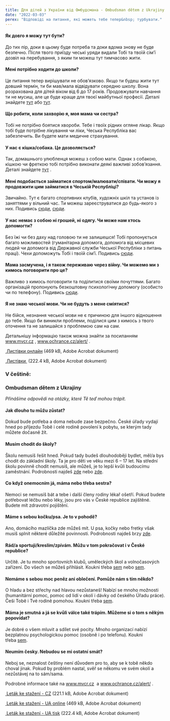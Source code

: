 ```yaml
---
title: Для дітей з України від Омбудсмана - Ombudsman dětem z Ukrajiny
date: "2022-03-03"
perex: "Відповіді на питання, які можеть тебе тепер&nbsp; турбувати."
---
```


<h4>Як довго я можу тут бути? </h4><p>До тих пір, доки в цьому буде потреба та доки вдома знову не буде безпечно. Після твого приїзду чеські уряди видали Тобі та твоїй сім’ї дозвіл на перебування, з яким ти можеш тут тимчасово жити.</p><h4>Мені потрібно ходити до школи?</h4><p>Це питання тепер вирішувати не обов’язково. Якщо ти будеш жити тут довший термін, ти би мав/мала відвідувати середню школу. Вона розрахована для дітей віком від 6 до 17 років. Продовжувати навчання ти не мусиш, але це буде краще для твоєї майбутньої професії. Деталі знайдете <a href="https://www.edu.cz/ukrajina/%d0%b4%d0%bb%d1%8f-%d1%83%d0%ba%d1%80%d0%b0%d1%97%d0%bd%d1%86%d1%96%d0%b2/" target="_blank">тут</a>&nbsp;або <a href="https://shkola.cz/" target="_blank">тут</a>.</p><h4>Що робити, коли захворію я, моя мама чи сестра?</h4><p>Тобі не потрібно боятися хвороби. Тебе і твоїх рідних огляне лікар. Якщо тобі буде потрібне лікування чи ліки, Чеська Республіка вас забезпечить. Ви будете мати медичне страхування. </p><h4>У нас є кішка/собака. Це дозволяється?</h4><p>Так, домашнього улюбленця можеш з собою мати. Однак з собакою, кішкою чи фреткою тобі потрібно виконати деякі важливі зобов’язання. Деталі знайдете <a title="Otevření do nového okna" href="http://www.ochrance.cz/alert/" target="_blank">тут</a>&nbsp;<img alt="" src="typo3/ext/od_linkdesc/icons/external.gif" class="od_linkdesc_icon_external" />.</p><h4>Мені подобається займатися спортом/малювати/співати. Чи можу я продовжити цим займатися в Чеській Республіці?</h4><p>Звичайно. Тут є багато спортивних клубів, художніх шкіл та установ із заняттями у вільний час. Ти можеш зареєструватися до будь-якого з них. Подивись <a href="https://detiukrajiny.cz/ua/" target="_blank">сюди</a>, <a href="https://sites.google.com/luzanky.cz/ukrajina/" target="_blank">сюди</a>.</p><h4>У нас немає з собою ні грошей, ні одягу. Чи може нам хтось допомогти?</h4><p>Без їжі чи без даху над головою ти не залишешся! Тобі пропонується багато можливостей (гуманітарна допомога, допомога від місцевих людей чи допомога від Державної служби Чеської Республіки з питань праці). Чехи допоможуть Тобі і твоїй сім’ї. Подивись <a href="https://www.nasiukrajinci.cz/" target="_blank">сюди</a>.</p><h4>Мама засмучена, і я також переживаю через війну. Чи можемо ми з кимось поговорити про це?</h4><p>Важливо з кимось поговорити та поділитися своїми почуттями. Багато організацій пропонують безкоштовну психологічну допомогу (особисто чи по телефону). Подивись <a href="https://www.mvcr.cz/clanek/psychologicka-pomoc-pro-obcany-valka-na-ukrajine.aspx" target="_blank">сюди</a>.</p><h4>Я не знаю чеської мови. Чи не будуть з мене сміятися?</h4><p>Не бійся, незнання чеської мови не є причиною для іншого відношення до тебе. Якщо би виникли проблеми, поділися цим з кимось з твого оточення та не залишайся з проблемою сам на сам.</p><p><em></em></p><p class="MsoNormal">Детальнішу інформацію також можна знайти за посиланням <a title="Otevření do nového okna" href="http://www.mvcr.cz" target="_blank">www.mvcr.cz</a>&nbsp;<img alt="" src="typo3/ext/od_linkdesc/icons/external.gif" class="od_linkdesc_icon_external" />, <a title="Otevření do nového okna" href="http://www.ochrance.cz/alert/" target="_blank">www.ochrance.cz/alert/</a>&nbsp;<img alt="" src="typo3/ext/od_linkdesc/icons/external.gif" class="od_linkdesc_icon_external" />. </p><p><a title="Otevření do nového okna" href="fileadmin/user_upload/Prilohy/Detem_z_Ukrajiny/Ombudsman_detem_z_ukrajiny__UA_-_pro_TISK__01.pdf" target="_blank"><img alt="" src="typo3/ext/od_linkdesc/icons/pdf.gif" class="od_linkdesc_icon" />&nbsp;Листівки онлайн</a>&nbsp;(469&nbsp;kB,&nbsp;Adobe Acrobat dokument)</p><p><a title="Otevření do nového okna" href="fileadmin/user_upload/Prilohy/Detem_z_Ukrajiny/Ombudsman_detem_z_ukrajiny__UA_-_pro_ONLINE__01.pdf" target="_blank"><img alt="" src="typo3/ext/od_linkdesc/icons/pdf.gif" class="od_linkdesc_icon" />&nbsp;Листівки </a>&nbsp;(222.4&nbsp;kB,&nbsp;Adobe Acrobat dokument)</p><p><em></em></p><h3>V češtině:</h3><h3>Ombudsman dětem z Ukrajiny</h3><p><em>Přinášíme odpovědi na otázky, které Tě teď mohou trápit.</em></p><h4>Jak dlouho tu můžu zůstat?</h4><p>Dokud bude potřeba a doma nebude zase bezpečno. České úřady vydají hned po příjezdu Tobě i celé rodině povolení k&nbsp;pobytu, se kterým tady můžete dočasně žít.</p><h4>Musím chodit do školy?</h4><p>Školu nemusíš řešit hned. Pokud tady budeš dlouhodoběji bydlet, měl/a bys chodit do základní školy. Ta je pro děti ve věku mezi 6 – 17 let. Na střední školu povinně chodit nemusíš, ale můžeš, je to lepší kvůli budoucímu zaměstnání. Podrobnosti najdeš <a href="https://www.edu.cz/ukrajina/%d0%b4%d0%bb%d1%8f-%d1%83%d0%ba%d1%80%d0%b0%d1%97%d0%bd%d1%86%d1%96%d0%b2/" target="_blank">zde</a>&nbsp;nebo <a href="https://shkola.cz/" target="_blank">zde</a>.</p><h4>Co když onemocním já, máma nebo třeba sestra?</h4><p>Nemoci se nemusíš bát a tebe i další členy rodiny lékař ošetří. Pokud budete potřebovat léčbu nebo léky, jsou&nbsp;pro vás v&nbsp;České republice zajištěné. Budete mít zdravotní pojištění.</p><h4>Máme s&nbsp;sebou kočku/psa. Je to v&nbsp;pohodě?</h4><p>Ano, domácího mazlíčka zde můžeš mít. U psa, kočky nebo fretky však musíš splnit některé důležité povinnosti. Podrobnosti najdeš brzy <a href="https://www.ochrance.cz/alert/" target="_blank">zde</a>.&nbsp;</p><h4>Rád/a sportuji/kreslím/zpívám. Můžu v&nbsp;tom pokračovat i v&nbsp;České republice?</h4><p>Určitě. Je tu mnoho sportovních klubů, uměleckých škol a volnočasových zařízení. Do všech se můžeš přihlásit. Koukni třeba <a href="https://detiukrajiny.cz/ua/" target="_blank">sem</a> nebo <a href="https://sites.google.com/luzanky.cz/ukrajina/" target="_blank">sem</a>.</p><h4>Nemáme s&nbsp;sebou moc peněz ani oblečení. Pomůže nám s&nbsp;tím někdo?</h4><p>O hladu a bez střechy nad hlavou nezůstaneš! Nabízí se mnoho možnosti (humanitární pomoc, pomoc od lidí v okolí i dávky od českého Úřadu práce). Češi Tobě i Tvé rodině pomohou. Koukni třeba <a href="https://www.nasiukrajinci.cz/" target="_blank">sem</a>.</p><h4>Máma je smutná a já se kvůli válce také trápím. Můžeme si o tom s&nbsp;někým popovídat?</h4><p>Je dobré o všem mluvit a sdílet své pocity. Mnoho organizací nabízí bezplatnou psychologickou pomoc (osobně i po telefonu). Koukni třeba&nbsp;<a href="https://www.mvcr.cz/clanek/psychologicka-pomoc-pro-obcany-valka-na-ukrajine.aspx" target="_blank">sem</a>. </p><h4>Neumím česky. Nebudou se mi ostatní smát?</h4><p>Neboj se, neznalost češtiny není důvodem pro to, aby se k&nbsp;tobě někdo choval jinak. Pokud by problém nastal, svěř se někomu ve svém okolí a nezůstávej na to sám/sama.</p><p class="MsoNormal"></p><p class="MsoNormal">Podrobné informace také na <a title="Otevření do nového okna" href="http://www.mvcr.cz" target="_blank">www.mvcr.cz</a>&nbsp;<img alt="" src="typo3/ext/od_linkdesc/icons/external.gif" class="od_linkdesc_icon_external" /> a <a title="Otevření do nového okna" href="http://www.ochrance.cz/alert/" target="_blank">www.ochrance.cz/alert/</a>&nbsp;<img alt="" src="typo3/ext/od_linkdesc/icons/external.gif" class="od_linkdesc_icon_external" />. </p><p class="MsoNormal"></p><p class="MsoNormal"><a title="Otevření do nového okna" href="fileadmin/user_upload/Prilohy/Detem_z_Ukrajiny/ombudsman-detem-z-ukrajiny-cze.pdf" target="_blank"><img alt="" src="typo3/ext/od_linkdesc/icons/pdf.gif" class="od_linkdesc_icon" />&nbsp;Leták ke stažení - CZ</a>&nbsp;(221.1&nbsp;kB,&nbsp;Adobe Acrobat dokument)</p><p class="MsoNormal"><a title="Otevření do nového okna" href="fileadmin/user_upload/Prilohy/Detem_z_Ukrajiny/Ombudsman_detem_z_ukrajiny__UA_-_pro_TISK__01.pdf" target="_blank"><img alt="" src="typo3/ext/od_linkdesc/icons/pdf.gif" class="od_linkdesc_icon" />&nbsp;Leták ke stažení - UA online</a>&nbsp;(469&nbsp;kB,&nbsp;Adobe Acrobat dokument)</p><p class="MsoNormal"><a title="Otevření do nového okna" href="fileadmin/user_upload/Prilohy/Detem_z_Ukrajiny/Ombudsman_detem_z_ukrajiny__UA_-_pro_ONLINE__01.pdf" target="_blank"><img alt="" src="typo3/ext/od_linkdesc/icons/pdf.gif" class="od_linkdesc_icon" />&nbsp;Leták ke stažení - UA tisk</a>&nbsp;(222.4&nbsp;kB,&nbsp;Adobe Acrobat dokument)</p>
